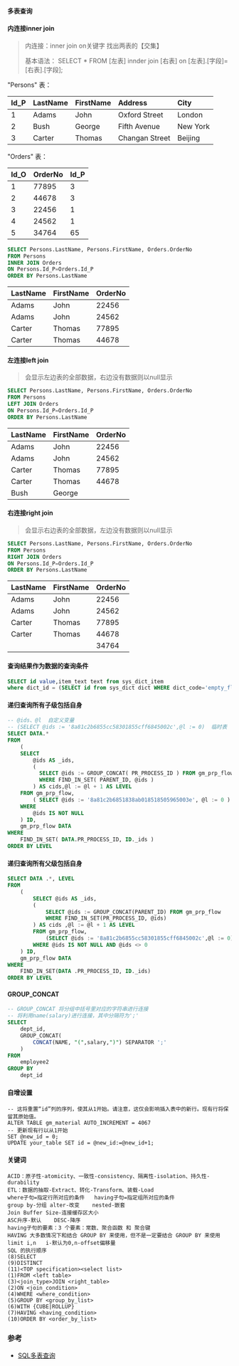 #### 多表查询

#### 内连接inner join

> 内连接：inner join on关键字  找出两表的【交集】
>
> 基本语法： SELECT * FROM [左表] innder join [右表] on [左表].[字段]=[右表].[字段]; 

"Persons" 表：

| Id_P | LastName | FirstName | Address        | City     |
| :--- | :------- | :-------- | :------------- | :------- |
| 1    | Adams    | John      | Oxford Street  | London   |
| 2    | Bush     | George    | Fifth Avenue   | New York |
| 3    | Carter   | Thomas    | Changan Street | Beijing  |

"Orders" 表：

| Id_O | OrderNo | Id_P |
| :--- | :------ | :--- |
| 1    | 77895   | 3    |
| 2    | 44678   | 3    |
| 3    | 22456   | 1    |
| 4    | 24562   | 1    |
| 5    | 34764   | 65   |

```sql
SELECT Persons.LastName, Persons.FirstName, Orders.OrderNo
FROM Persons
INNER JOIN Orders
ON Persons.Id_P=Orders.Id_P
ORDER BY Persons.LastName
```

| LastName | FirstName | OrderNo |
| :------- | :-------- | :------ |
| Adams    | John      | 22456   |
| Adams    | John      | 24562   |
| Carter   | Thomas    | 77895   |
| Carter   | Thomas    | 44678   |

#### 左连接left join

> 会显示左边表的全部数据，右边没有数据则以null显示

```sql
SELECT Persons.LastName, Persons.FirstName, Orders.OrderNo
FROM Persons
LEFT JOIN Orders
ON Persons.Id_P=Orders.Id_P
ORDER BY Persons.LastName
```

| LastName | FirstName | OrderNo |
| :------- | :-------- | :------ |
| Adams    | John      | 22456   |
| Adams    | John      | 24562   |
| Carter   | Thomas    | 77895   |
| Carter   | Thomas    | 44678   |
| Bush     | George    |         |

#### 右连接right join

> 会显示右边表的全部数据，左边没有数据则以null显示

```sql
SELECT Persons.LastName, Persons.FirstName, Orders.OrderNo
FROM Persons
RIGHT JOIN Orders
ON Persons.Id_P=Orders.Id_P
ORDER BY Persons.LastName
```

| LastName | FirstName | OrderNo |
| :------- | :-------- | :------ |
| Adams    | John      | 22456   |
| Adams    | John      | 24562   |
| Carter   | Thomas    | 77895   |
| Carter   | Thomas    | 44678   |
|          |           | 34764   |

#### 查询结果作为数据的查询条件

```sql
SELECT id value,item_text text from sys_dict_item 
where dict_id = (SELECT id from sys_dict dict WHERE dict_code='empty_flag')
```
#### 递归查询所有子级包括自身

```sql
-- @ids、@l	自定义变量
-- (SELECT @ids := '8a81c2b6855cc58301855cff6845002c',@l := 0)	临时表
SELECT DATA.* 
FROM
	(
	SELECT
		@ids AS _ids,
		( 
          SELECT @ids := GROUP_CONCAT( PR_PROCESS_ID ) FROM gm_prp_flow 
          WHERE FIND_IN_SET( PARENT_ID, @ids ) 
        ) AS cids,@l := @l + 1 AS LEVEL 
	FROM gm_prp_flow,
		( SELECT @ids := '8a81c2b6851838ab018518505965003e', @l := 0 ) b 
	WHERE
		@ids IS NOT NULL 
	) ID,
	gm_prp_flow DATA 
WHERE
	FIND_IN_SET( DATA.PR_PROCESS_ID, ID._ids ) 
ORDER BY LEVEL
```
#### 递归查询所有父级包括自身
```sql
SELECT DATA .*, LEVEL
FROM
	(
        SELECT @ids AS _ids,
        (
            SELECT @ids := GROUP_CONCAT(PARENT_ID) FROM gm_prp_flow 
            WHERE FIND_IN_SET(PR_PROCESS_ID, @ids)
        ) AS cids ,@l := @l + 1 AS LEVEL
        FROM gm_prp_flow,
        	(SELECT @ids := '8a81c2b6855cc58301855cff6845002c',@l := 0) b
        WHERE @ids IS NOT NULL AND @ids <> 0
	) ID,
	gm_prp_flow DATA
WHERE
	FIND_IN_SET(DATA .PR_PROCESS_ID, ID._ids)
ORDER BY LEVEL
```
#### GROUP_CONCAT

```sql
-- GROUP_CONCAT	将分组中括号里对应的字符串进行连接
-- 将利用name(salary)进行连接，其中分隔符为';'
SELECT
	dept_id,
	GROUP_CONCAT(
		CONCAT(NAME, "(",salary,")") SEPARATOR ';'
	)
FROM
	employee2
GROUP BY
	dept_id
```

#### 自增设置

```mysql
-- 这将重置“id”列的序列，使其从1开始。请注意，这仅会影响插入表中的新行。现有行将保留其原始值。
ALTER TABLE gm_material AUTO_INCREMENT = 4067
-- 更新现有行以从1开始
SET @new_id = 0;
UPDATE your_table SET id = @new_id:=@new_id+1;
```

#### 关键词

```
ACID：原子性-atomicity、一致性-consistency、隔离性-isolation、持久性-durability
ETL：数据的抽取-Extract、转化-Transform、装载-Load
where子句=指定行所对应的条件	having子句=指定组所对应的条件
group by-分组	alter-改变	nested-嵌套
Join Buffer Size-连接缓存区大小
ASC升序-默认	DESC-降序
having子句的要素：3 个要素：常数、聚合函数 和 聚合键
HAVING 大多数情况下和结合 GROUP BY 来使用，但不是一定要结合 GROUP BY 来使用
limit i,n	i-默认为0,n-offset偏移量
SQL 的执行顺序
(8)SELECT
(9)DISTINCT 
(11)<TOP specification><select list>
(1)FROM <left table>
(3)<join_type>JOIN <right_table>
(2)ON <join_condition>
(4)WHERE <where_condition>
(5)GROUP BY <group_by_list>
(6)WITH {CUBE|ROLLUP}
(7)HAVING <having_condition>
(10)ORDER BY <order_by_list>
```

### 参考

- [SQL多表查询](https://blog.csdn.net/weixin_44682554/article/details/113454399)

